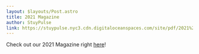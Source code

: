 ```yaml
---
layout: $layouts/Post.astro
title: 2021 Magazine
author: StuyPulse
link: https://stuypulse.nyc3.cdn.digitaloceanspaces.com/site/pdf/2021%20Magazine%20Final.pdf
---
```

Check out our 2021 Magazine right [here](https://stuypulse.nyc3.cdn.digitaloceanspaces.com/site/pdf/2021%20Magazine%20Final.pdf)!